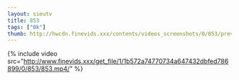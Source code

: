 ```yaml
--- 
layout: sieutv
title: 853
tags: ["0k"]
thumb: http://hwcdn.finevids.xxx/contents/videos_screenshots/0/853/preview.mp4.jpg
---
```

{% include video src="http://www.finevids.xxx/get_file/1/1b572a74770734a647432dbfed786899/0/853/853.mp4/" %} 
